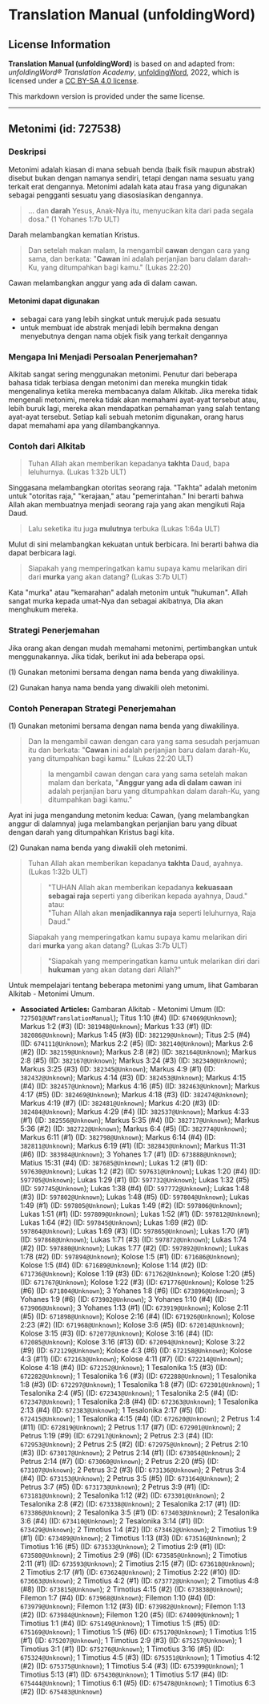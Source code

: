 # Translation Manual (unfoldingWord)

## License Information

**Translation Manual (unfoldingWord)** is based on and adapted from: _unfoldingWord® Translation Academy_, [unfoldingWord](https://unfoldingword.org/utw), 2022, which is licensed under a [CC BY-SA 4.0 license](https://creativecommons.org/licenses/by-sa/4.0/legalcode.en).

This markdown version is provided under the same license.



--------------------------------

## Metonimi (id: 727538)

### Deskripsi

Metonimi adalah kiasan di mana sebuah benda (baik fisik maupun abstrak) disebut bukan dengan namanya sendiri, tetapi dengan nama sesuatu yang terkait erat dengannya. Metonimi adalah kata atau frasa yang digunakan sebagai pengganti sesuatu yang diasosiasikan dengannya.

> … dan **darah** Yesus, Anak\-Nya itu, menyucikan kita dari pada segala dosa." (1 Yohanes 1:7b ULT)

Darah melambangkan kematian Kristus.

> Dan setelah makan malam, Ia mengambil **cawan** dengan cara yang sama, dan berkata: "**Cawan** ini adalah perjanjian baru dalam darah\-Ku, yang ditumpahkan bagi kamu." (Lukas 22:20\)

Cawan melambangkan anggur yang ada di dalam cawan.

#### Metonimi dapat digunakan

* sebagai cara yang lebih singkat untuk merujuk pada sesuatu
* untuk membuat ide abstrak menjadi lebih bermakna dengan menyebutnya dengan nama objek fisik yang terkait dengannya

### Mengapa Ini Menjadi Persoalan Penerjemahan?

Alkitab sangat sering menggunakan metonimi. Penutur dari beberapa bahasa tidak terbiasa dengan metonimi dan mereka mungkin tidak mengenalinya ketika mereka membacanya dalam Alkitab. Jika mereka tidak mengenali metonimi, mereka tidak akan memahami ayat\-ayat tersebut atau, lebih buruk lagi, mereka akan mendapatkan pemahaman yang salah tentang ayat\-ayat tersebut. Setiap kali sebuah metonim digunakan, orang harus dapat memahami apa yang dilambangkannya.

### Contoh dari Alkitab

> Tuhan Allah akan memberikan kepadanya **takhta** Daud, bapa leluhurnya. (Lukas 1:32b ULT)

Singgasana melambangkan otoritas seorang raja. "Takhta" adalah metonim untuk "otoritas raja," "kerajaan," atau "pemerintahan." Ini berarti bahwa Allah akan membuatnya menjadi seorang raja yang akan mengikuti Raja Daud.

> Lalu seketika itu juga **mulutnya** terbuka (Lukas 1:64a ULT)

Mulut di sini melambangkan kekuatan untuk berbicara. Ini berarti bahwa dia dapat berbicara lagi.

> Siapakah yang memperingatkan kamu supaya kamu melarikan diri dari **murka** yang akan datang? (Lukas 3:7b ULT)

Kata "murka" atau "kemarahan" adalah metonim untuk "hukuman". Allah sangat murka kepada umat\-Nya dan sebagai akibatnya, Dia akan menghukum mereka.

### Strategi Penerjemahan

Jika orang akan dengan mudah memahami metonimi, pertimbangkan untuk menggunakannya. Jika tidak, berikut ini ada beberapa opsi.

(1\) Gunakan metonimi bersama dengan nama benda yang diwakilinya.

(2\) Gunakan hanya nama benda yang diwakili oleh metonimi.

### Contoh Penerapan Strategi Penerjemahan

(1\) Gunakan metonimi bersama dengan nama benda yang diwakilinya.

> Dan Ia mengambil cawan dengan cara yang sama sesudah perjamuan itu dan berkata: "**Cawan** ini adalah perjanjian baru dalam darah\-Ku, yang ditumpahkan bagi kamu." (Lukas 22:20 ULT)
> 
> 
> > Ia mengambil cawan dengan cara yang sama setelah makan malam dan berkata, "**Anggur yang ada di dalam cawan** ini adalah perjanjian baru yang ditumpahkan dalam darah\-Ku, yang ditumpahkan bagi kamu."

Ayat ini juga mengandung metonim kedua: Cawan, (yang melambangkan anggur di dalamnya) juga melambangkan perjanjian baru yang dibuat dengan darah yang ditumpahkan Kristus bagi kita.

(2\) Gunakan nama benda yang diwakili oleh metonimi.

> Tuhan Allah akan memberikan kepadanya **takhta** Daud, ayahnya. (Lukas 1:32b ULT)
> 
> 
> > "TUHAN Allah akan memberikan kepadanya **kekuasaan sebagai raja** seperti yang diberikan kepada ayahnya, Daud."  
> > atau:  
> > "Tuhan Allah akan **menjadikannya raja** seperti leluhurnya, Raja Daud."
> 
> Siapakah yang memperingatkan kamu supaya kamu melarikan diri dari **murka** yang akan datang? (Lukas 3:7b ULT)
> 
> 
> > "Siapakah yang memperingatkan kamu untuk melarikan diri dari **hukuman** yang akan datang dari Allah?"

Untuk mempelajari tentang beberapa metonimi yang umum, lihat Gambaran Alkitab \- Metonimi Umum.

* **Associated Articles:** Gambaran Alkitab - Metonimi Umum (ID: `727501@UWTranslationManual`); Titus 1:10 (#4) (ID: `674069@Unknown`); Markus 1:2 (#3) (ID: `381948@Unknown`); Markus 1:33 (#1) (ID: `382086@Unknown`); Markus 1:45 (#3) (ID: `382129@Unknown`); Titus 2:5 (#4) (ID: `674111@Unknown`); Markus 2:2 (#5) (ID: `382140@Unknown`); Markus 2:6 (#2) (ID: `382159@Unknown`); Markus 2:8 (#2) (ID: `382164@Unknown`); Markus 2:8 (#5) (ID: `382167@Unknown`); Markus 3:24 (#3) (ID: `382340@Unknown`); Markus 3:25 (#3) (ID: `382345@Unknown`); Markus 4:9 (#1) (ID: `382432@Unknown`); Markus 4:14 (#3) (ID: `382453@Unknown`); Markus 4:15 (#4) (ID: `382457@Unknown`); Markus 4:16 (#5) (ID: `382463@Unknown`); Markus 4:17 (#5) (ID: `382469@Unknown`); Markus 4:18 (#3) (ID: `382474@Unknown`); Markus 4:19 (#7) (ID: `382481@Unknown`); Markus 4:20 (#3) (ID: `382484@Unknown`); Markus 4:29 (#4) (ID: `382537@Unknown`); Markus 4:33 (#1) (ID: `382556@Unknown`); Markus 5:35 (#4) (ID: `382717@Unknown`); Markus 5:36 (#2) (ID: `382722@Unknown`); Markus 6:4 (#5) (ID: `382774@Unknown`); Markus 6:11 (#1) (ID: `382798@Unknown`); Markus 6:14 (#4) (ID: `382811@Unknown`); Markus 6:19 (#1) (ID: `382843@Unknown`); Markus 11:31 (#6) (ID: `383984@Unknown`); 3 Yohanes 1:7 (#1) (ID: `673888@Unknown`); Matius 15:31 (#4) (ID: `387685@Unknown`); Lukas 1:2 (#1) (ID: `597630@Unknown`); Lukas 1:2 (#2) (ID: `597631@Unknown`); Lukas 1:20 (#4) (ID: `597705@Unknown`); Lukas 1:29 (#1) (ID: `597732@Unknown`); Lukas 1:32 (#5) (ID: `597745@Unknown`); Lukas 1:38 (#4) (ID: `597772@Unknown`); Lukas 1:48 (#3) (ID: `597802@Unknown`); Lukas 1:48 (#5) (ID: `597804@Unknown`); Lukas 1:49 (#1) (ID: `597805@Unknown`); Lukas 1:49 (#2) (ID: `597806@Unknown`); Lukas 1:51 (#1) (ID: `597809@Unknown`); Lukas 1:52 (#1) (ID: `597812@Unknown`); Lukas 1:64 (#2) (ID: `597845@Unknown`); Lukas 1:69 (#2) (ID: `597864@Unknown`); Lukas 1:69 (#3) (ID: `597865@Unknown`); Lukas 1:70 (#1) (ID: `597868@Unknown`); Lukas 1:71 (#3) (ID: `597872@Unknown`); Lukas 1:74 (#2) (ID: `597880@Unknown`); Lukas 1:77 (#2) (ID: `597892@Unknown`); Lukas 1:78 (#2) (ID: `597894@Unknown`); Kolose 1:5 (#1) (ID: `671686@Unknown`); Kolose 1:5 (#4) (ID: `671689@Unknown`); Kolose 1:14 (#2) (ID: `671736@Unknown`); Kolose 1:19 (#3) (ID: `671762@Unknown`); Kolose 1:20 (#5) (ID: `671767@Unknown`); Kolose 1:22 (#3) (ID: `671776@Unknown`); Kolose 1:25 (#6) (ID: `671804@Unknown`); 3 Yohanes 1:8 (#6) (ID: `673896@Unknown`); 3 Yohanes 1:9 (#6) (ID: `673902@Unknown`); 3 Yohanes 1:10 (#4) (ID: `673906@Unknown`); 3 Yohanes 1:13 (#1) (ID: `673919@Unknown`); Kolose 2:11 (#5) (ID: `671898@Unknown`); Kolose 2:16 (#4) (ID: `671926@Unknown`); Kolose 2:23 (#2) (ID: `671968@Unknown`); Kolose 3:6 (#5) (ID: `672014@Unknown`); Kolose 3:15 (#3) (ID: `672077@Unknown`); Kolose 3:16 (#4) (ID: `672085@Unknown`); Kolose 3:16 (#13) (ID: `672094@Unknown`); Kolose 3:22 (#9) (ID: `672129@Unknown`); Kolose 4:3 (#6) (ID: `672158@Unknown`); Kolose 4:3 (#11) (ID: `672163@Unknown`); Kolose 4:11 (#7) (ID: `672214@Unknown`); Kolose 4:18 (#4) (ID: `672252@Unknown`); 1 Tesalonika 1:5 (#3) (ID: `672282@Unknown`); 1 Tesalonika 1:6 (#3) (ID: `672288@Unknown`); 1 Tesalonika 1:8 (#3) (ID: `672297@Unknown`); 1 Tesalonika 1:8 (#7) (ID: `672301@Unknown`); 1 Tesalonika 2:4 (#5) (ID: `672343@Unknown`); 1 Tesalonika 2:5 (#4) (ID: `672347@Unknown`); 1 Tesalonika 2:8 (#4) (ID: `672363@Unknown`); 1 Tesalonika 2:13 (#4) (ID: `672383@Unknown`); 1 Tesalonika 2:17 (#5) (ID: `672415@Unknown`); 1 Tesalonika 4:15 (#4) (ID: `672620@Unknown`); 2 Petrus 1:4 (#11) (ID: `672819@Unknown`); 2 Petrus 1:17 (#7) (ID: `672901@Unknown`); 2 Petrus 1:19 (#9) (ID: `672917@Unknown`); 2 Petrus 2:3 (#4) (ID: `672953@Unknown`); 2 Petrus 2:5 (#2) (ID: `672975@Unknown`); 2 Petrus 2:10 (#3) (ID: `673017@Unknown`); 2 Petrus 2:14 (#1) (ID: `673054@Unknown`); 2 Petrus 2:14 (#7) (ID: `673060@Unknown`); 2 Petrus 2:20 (#5) (ID: `673107@Unknown`); 2 Petrus 3:2 (#3) (ID: `673136@Unknown`); 2 Petrus 3:4 (#4) (ID: `673153@Unknown`); 2 Petrus 3:5 (#5) (ID: `673164@Unknown`); 2 Petrus 3:7 (#5) (ID: `673173@Unknown`); 2 Petrus 3:9 (#1) (ID: `673181@Unknown`); 2 Tesalonika 1:12 (#2) (ID: `673301@Unknown`); 2 Tesalonika 2:8 (#2) (ID: `673338@Unknown`); 2 Tesalonika 2:17 (#1) (ID: `673386@Unknown`); 2 Tesalonika 3:5 (#1) (ID: `673403@Unknown`); 2 Tesalonika 3:6 (#4) (ID: `673410@Unknown`); 2 Tesalonika 3:14 (#1) (ID: `673429@Unknown`); 2 Timotius 1:4 (#2) (ID: `673462@Unknown`); 2 Timotius 1:9 (#1) (ID: `673489@Unknown`); 2 Timotius 1:13 (#3) (ID: `673516@Unknown`); 2 Timotius 1:16 (#5) (ID: `673533@Unknown`); 2 Timotius 2:9 (#1) (ID: `673580@Unknown`); 2 Timotius 2:9 (#6) (ID: `673585@Unknown`); 2 Timotius 2:11 (#1) (ID: `673593@Unknown`); 2 Timotius 2:15 (#7) (ID: `673618@Unknown`); 2 Timotius 2:17 (#1) (ID: `673624@Unknown`); 2 Timotius 2:22 (#10) (ID: `673663@Unknown`); 2 Timotius 4:2 (#1) (ID: `673772@Unknown`); 2 Timotius 4:8 (#8) (ID: `673815@Unknown`); 2 Timotius 4:15 (#2) (ID: `673838@Unknown`); Filemon 1:7 (#4) (ID: `673968@Unknown`); Filemon 1:10 (#4) (ID: `673979@Unknown`); Filemon 1:12 (#3) (ID: `673982@Unknown`); Filemon 1:13 (#2) (ID: `673984@Unknown`); Filemon 1:20 (#5) (ID: `674009@Unknown`); 1 Timotius 1:1 (#4) (ID: `675149@Unknown`); 1 Timotius 1:5 (#5) (ID: `675169@Unknown`); 1 Timotius 1:5 (#6) (ID: `675170@Unknown`); 1 Timotius 1:15 (#1) (ID: `675207@Unknown`); 1 Timotius 2:9 (#3) (ID: `675257@Unknown`); 1 Timotius 3:1 (#1) (ID: `675276@Unknown`); 1 Timotius 3:16 (#5) (ID: `675324@Unknown`); 1 Timotius 4:5 (#3) (ID: `675351@Unknown`); 1 Timotius 4:12 (#2) (ID: `675375@Unknown`); 1 Timotius 5:4 (#3) (ID: `675399@Unknown`); 1 Timotius 5:13 (#1) (ID: `675430@Unknown`); 1 Timotius 5:17 (#4) (ID: `675444@Unknown`); 1 Timotius 6:1 (#5) (ID: `675478@Unknown`); 1 Timotius 6:3 (#2) (ID: `675483@Unknown`)

